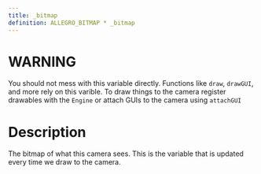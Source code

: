 ```yaml
---
title: _bitmap
definition: ALLEGRO_BITMAP * _bitmap
---
```


# WARNING
You should not mess with this variable directly. Functions like `draw`, `drawGUI`, and more rely on this varible. To draw things to the camera register drawables with the `Engine` or attach GUIs to the camera using `attachGUI`

# Description
The bitmap of what this camera sees. This is the variable that is updated every time we draw to the camera.
